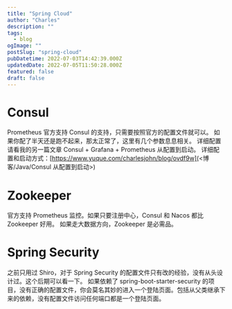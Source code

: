 ```yaml
---
title: "Spring Cloud"
author: "Charles"
description: ""
tags:
  - blog
ogImage: ""
postSlug: "spring-cloud"
pubDatetime: 2022-07-03T14:42:39.000Z
updatedDate: 2022-07-05T11:50:28.000Z
featured: false
draft: false
---
```


# Consul

Prometheus 官方支持 Consul 的支持，只需要按照官方的配置文件就可以。
如果你配了半天还是跑不起来，那太正常了，这里有几个参数息息相关。
详细配置请看我的另一篇文章 Consul + Grafana + Prometheus 从配置到启动。
详细配置和启动方式：[https://www.yuque.com/charlesjohn/blog/ovdf9w](<博客/Java/Consul 从配置到启动>)

# Zookeeper

官方支持 Prometheus 监控。如果只要注册中心，Consul 和 Nacos 都比 Zookeeper 好用。
如果走大数据方向，Zookeeper 是必需品。

# Spring Security

之前只用过 Shiro，对于 Spring Security 的配置文件只有改的经验，没有从头设计过。这个后期可以看一下。
如果依赖了 spring-boot-starter-security 的项目，没有正确的配置文件，你会莫名其妙的进入一个登陆页面。包括从父类继承下来的依赖，没有配置文件访问任何端口都是一个登陆页面。
